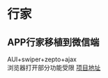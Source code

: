 # 行家
## APP行家移植到微信端
AUI+swiper+zepto+ajax<br>
浏览器打开部分功能受限
[项目地址](https://th7.jz100.com/index.php/Port_v2/WeixinEntrance/expertIndex "行家")
